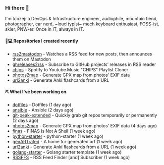 ### Hi there 👋

I'm toozej: a DevOps & Infrastructure engineer, audiophile, mountain fiend, photographer, car nerd, ~loud typist~ [mech keyboard enthusiast](https://github.com/toozej/keebs), FOSS-ist, skier, PNW-er. Once in IT, always in IT.

#### 👨💻 Repositories I created recently

- [rss2mastodon](https://github.com/toozej/rss2mastodon) - Watches a RSS feed for new posts, then announces them on Mastodon
- [ghreleases2rss](https://github.com/toozej/ghreleases2rss) - Subscribe to GitHub projects’ releases in RSS reader
- [chips](https://github.com/toozej/chips) - Spotify to Youtube Music "CHIPS" Playlist Cloner
- [photos2map](https://github.com/toozej/photos2map) - Generate GPX map from photos' EXIF data
- [url2anki](https://github.com/toozej/url2anki) - Generate Anki flashcards from a URL

#### ⛏️ What I've been working on

- [dotfiles](https://github.com/toozej/dotfiles) - Dotfiles (1 day ago)
- [ansible](https://github.com/toozej/ansible) - Ansible (2 days ago)
- [git-peak-extended](https://github.com/toozej/git-peak-extended) - Quickly grab git repos temporarily or permanently (2 days ago)
- [photos2map](https://github.com/toozej/photos2map) - Generate GPX map from photos' EXIF data (4 days ago)
- [finas](https://github.com/toozej/finas) - FINAS Is Not A Shell (1 week ago)
- [python-starter](https://github.com/toozej/python-starter) - python-starter (1 week ago)
- [genARTrated](https://github.com/toozej/genARTrated) - A home for generated art (1 week ago)
- [url2anki](https://github.com/toozej/url2anki) - Generate Anki flashcards from a URL (1 week ago)
- [golang-starter](https://github.com/toozej/golang-starter) - Golang starter template (1 week ago)
- [RSSFFS](https://github.com/toozej/RSSFFS) - RSS Feed Finder [and] Subscriber (1 week ago)
